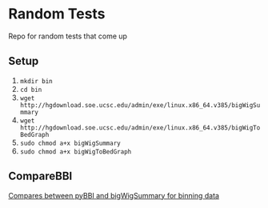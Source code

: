 # Random Tests
Repo for random tests that come up

## Setup
1. `mkdir bin`
2. `cd bin`
2. `wget http://hgdownload.soe.ucsc.edu/admin/exe/linux.x86_64.v385/bigWigSummary`
3. `wget http://hgdownload.soe.ucsc.edu/admin/exe/linux.x86_64.v385/bigWigToBedGraph`
4. `sudo chmod a+x bigWigSummary`
5. `sudo chmod a+x bigWigToBedGraph`

## CompareBBI
[Compares between pyBBI and bigWigSummary for binning data](compareBBI)